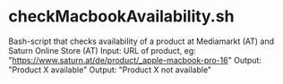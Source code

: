 # checkMacbookAvailability.sh

Bash-script that checks availability of a product at Mediamarkt (AT) and Saturn Online Store (AT)
Input: URL of product, eg: "https://www.saturn.at/de/product/_apple-macbook-pro-16"
Output: "Product X available"
Output: "Product X not available"
